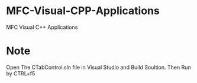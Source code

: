 # MFC-Visual-CPP-Applications
MFC Visual C++ Applications

# Note
Open The CTabControl.sln file in Visual Studio and Build Soultion. Then Run by CTRL+f5




